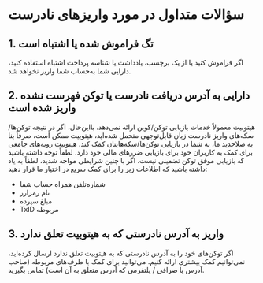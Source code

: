 # سؤالات متداول در مورد واریزهای نادرست

## 1.	تگ فراموش شده یا اشتباه است

اگر فراموش کنید یا از یک برچسب، یادداشت یا شناسه پرداخت اشتباه استفاده کنید، دارایی شما به‌حساب شما واریز نخواهد شد.

## 2.	دارایی به آدرس دریافت نادرست یا توکن فهرست نشده واریز شده است

هیتوبیت معمولاً خدمات بازیابی توکن/کوین ارائه نمی‌دهد. بااین‌حال، اگر در نتیجه توکن‌ها/سکه‌های واریز نادرست زیان قابل‌توجهی متحمل شده‌اید، هیتوبیت ممکن است، صرفاً بنا به صلاحدید ما، به شما در بازیابی توکن‌ها/سکه‌هایتان کمک کند. هیتوبیت رویه‌های جامعی برای کمک به کاربران خود برای بازیابی ضررهای مالی خود دارد. لطفاً توجه داشته باشید که بازیابی موفق توکن تضمینی نیست. اگر با چنین شرایطی مواجه شدید، لطفاً به یاد داشته باشید که اطلاعات زیر را برای کمک سریع در اختیار ما قرار دهید:

-	شماره‌تلفن همراه حساب شما
-	نام رمزارز
-	مبلغ سپرده
-	TxID مربوطه

## 3.	واریز به آدرس نادرستی که به هیتوبیت تعلق ندارد

اگر توکن‌های خود را به آدرس نادرستی که به هیتوبیت تعلق ندارد ارسال کرده‌اید، نمی‌توانیم کمک بیشتری ارائه کنیم. می‌توانید برای کمک با طرف‌های مربوطه (صاحب آدرس یا صرافی / پلتفرمی که آدرس متعلق به آن است) تماس بگیرید.
